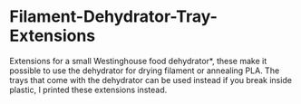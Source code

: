 # Filament-Dehydrator-Tray-Extensions
Extensions for a small Westinghouse food dehydrator*, these make it possible to use the dehydrator for drying filament or annealing PLA.  The trays that come with the dehydrator can be used instead if you break inside plastic, I printed these extensions instead.
